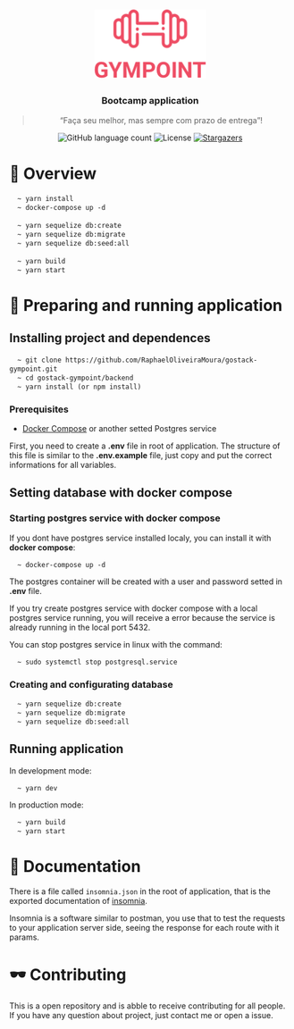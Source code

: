 <h1 align="center">
  <img alt="Gympoint" title="Gympoint" src="./public/gympoint-logo.png" width="200px" />
</h1>

<h3 align="center">
  Bootcamp application
</h3>

<blockquote align="center">“Faça seu melhor, mas sempre com prazo de entrega”!</blockquote>

<p align="center">
  <img alt="GitHub language count" src="https://img.shields.io/github/languages/count/RaphaelOliveiraMoura/gympoint-bootcamp?color=%2304D361">

  <img alt="License" src="https://img.shields.io/badge/license-MIT-%2304D361">

  <a href="https://github.com/RaphaelOliveiraMoura/gympoint-bootcamp/stargazers">
    <img alt="Stargazers" src="https://img.shields.io/github/stars/RaphaelOliveiraMoura/gympoint-bootcamp?style=social">
  </a>
</p>

# 👀 Overview

```
  ~ yarn install
  ~ docker-compose up -d

  ~ yarn sequelize db:create
  ~ yarn sequelize db:migrate
  ~ yarn sequelize db:seed:all

  ~ yarn build
  ~ yarn start
```

# 🚀 Preparing and running application

## Installing project and dependences

```
  ~ git clone https://github.com/RaphaelOliveiraMoura/gostack-gympoint.git
  ~ cd gostack-gympoint/backend
  ~ yarn install (or npm install)
```

### Prerequisites

- [Docker Compose](https://docs.docker.com/compose/) or another setted Postgres service

First, you need to create a **.env** file in root of application. The structure of this file is similar to the **.env.example** file, just copy and put the correct informations for all variables.

## Setting database with docker compose

### Starting postgres service with docker compose

If you dont have postgres service installed localy, you can install it with **docker compose**:

```
  ~ docker-compose up -d
```

The postgres container will be created with a user and password setted in **.env** file.

If you try create postgres service with docker compose with a local postgres service running, you will receive a error because the service is already running in the local port 5432.

You can stop postgres service in linux with the command:

```
  ~ sudo systemctl stop postgresql.service
```

### Creating and configurating database

```
  ~ yarn sequelize db:create
  ~ yarn sequelize db:migrate
  ~ yarn sequelize db:seed:all
```

## Running application

In development mode:

```
  ~ yarn dev
```

In production mode:

```
  ~ yarn build
  ~ yarn start
```

# 📗 Documentation

There is a file called `insomnia.json` in the root of application, that is the exported documentation of [insomnia](https://insomnia.rest/).

Insomnia is a software similar to postman, you use that to test the requests to your application server side, seeing the response for each route with it params.

# 🕶️ Contributing

This is a open repository and is abble to receive contributing for all people.
If you have any question about project, just contact me or open a issue.
